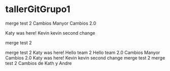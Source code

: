 # tallerGitGrupo1


merge test 2
Cambios Manyor
Cambios 2.0



Katy was here! 
Kevin
kevin second change 

merge test 2


merge test 2
Katy was here! 
Hello team 2
Hello team 2.0
Cambios Manyor
Cambios 2.0
Katy was here! 
Kevin
kevin second change 
merge test 2
merge test 2
Cambios de Kath y Andre
